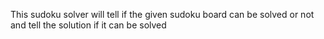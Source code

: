 This sudoku solver will tell if the given sudoku board can be solved or not and tell the solution if it can be solved
